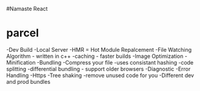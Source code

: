 #Namaste React

# parcel
 -Dev Build
 -Local Server
 -HMR = Hot Module Repalcement
 -File Watching Algorithm - written in c++
 -caching - faster builds 
 -Image Optimization
 -Minification
 -Bundling
 -Compress your file
 -uses consistant hashing
 -code splitting
 -differential bundling - support older browsers
 -Diagnostic
 -Error Handling
 -Https
 -Tree shaking -remove unused code for you
 -Different dev and prod bundles
